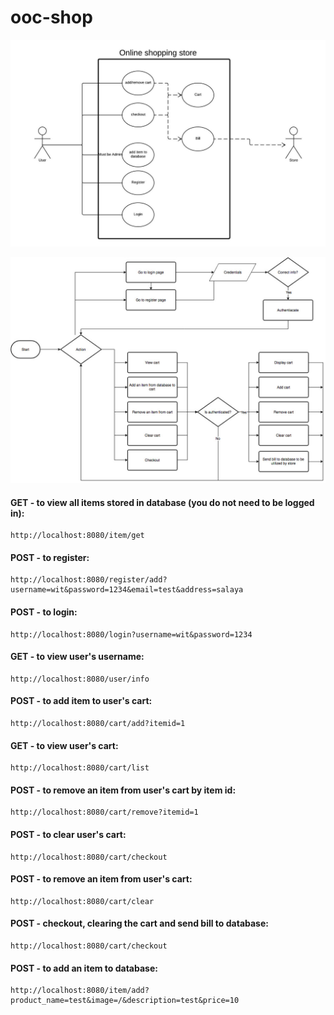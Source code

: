 # ooc-shop

![alt text](/UML.jpeg)

![alt text](/flowchart.jpg)

#### GET - to view all items stored in database (you do not need to be logged in):
 
```
http://localhost:8080/item/get
```

#### POST - to register:
 
```
http://localhost:8080/register/add?username=wit&password=1234&email=test&address=salaya
```

#### POST - to login:
 
```
http://localhost:8080/login?username=wit&password=1234
```

#### GET - to view user's username:
 
```
http://localhost:8080/user/info
```

#### POST - to add item to user's cart:
 
```
http://localhost:8080/cart/add?itemid=1
```

#### GET - to view user's cart:
 
```
http://localhost:8080/cart/list
```

#### POST - to remove an item from user's cart by item id:
 
```
http://localhost:8080/cart/remove?itemid=1
```

#### POST - to clear user's cart:
 
```
http://localhost:8080/cart/checkout
```

#### POST - to remove an item from user's cart:
 
```
http://localhost:8080/cart/clear
```

#### POST - checkout, clearing the cart and send bill to database:
 
```
http://localhost:8080/cart/checkout
```

#### POST - to add an item to database:
 
```
http://localhost:8080/item/add?product_name=test&image=/&description=test&price=10
```
